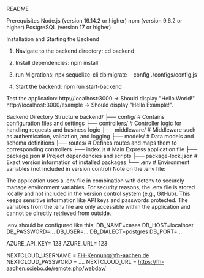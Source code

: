 README

Prerequisites
Node.js (version 16.14.2 or higher)
npm (version 9.6.2 or higher)
PostgreSQL (version 17 or higher)


Installation and Starting the Backend



1. Navigate to the backend directory:
cd backend

2. Install dependencies:
npm install

3. run Migrations:
npx sequelize-cli db:migrate --config ./configs/config.js

4. Start the backend:
npm run start-backend




Test the application:
http://localhost:3000 → Should display "Hello World!".
http://localhost:3000/example → Should display "Hello Example!".


Backend Directory Structure
backend/
├── config/             # Contains configuration files and settings
├── controllers/        # Controller logic for handling requests and business logic
├── middleware/         # Middleware such as authentication, validation, and logging
├── models/             # Data models and schema definitions
├── routes/             # Defines routes and maps them to corresponding controllers
├── index.js            # Main Express application file
├── package.json        # Project dependencies and scripts
├── package-lock.json   # Exact version information of installed packages
└── .env                # Environment variables (not included in version control)
Note on the .env file:

The application uses a .env file in combination with dotenv to securely manage environment variables. For security reasons, the .env file is stored locally and not included in the version control system (e.g., GitHub). This keeps sensitive information like API keys and passwords protected. The variables from the .env file are only accessible within the application and cannot be directly retrieved from outside.


.env should be configured like this: 
DB_NAME=cases
DB_HOST=localhost
DB_PASSWORD=...
DB_USER=...
DB_DIALECT=postgres
DB_PORT=...

AZURE_API_KEY= 123
AZURE_URL= 123


NEXTCLOUD_USERNAME = FH-Kennung@fh-aachen.de
NEXTCLOUD_PASSWORD = ....
NEXTCLOUD_URL = https://fh-aachen.sciebo.de/remote.php/webdav/
